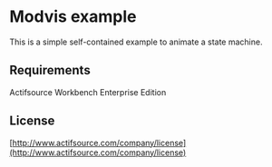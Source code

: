 # Modvis example

This is a simple self-contained example to animate a state machine.






## Requirements
Actifsource  Workbench Enterprise Edition

## License
[http://www.actifsource.com/company/license](http://www.actifsource.com/company/license)
